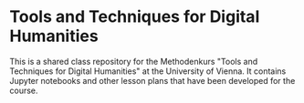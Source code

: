 Tools and Techniques for Digital Humanities
=======

This is a shared class repository for the Methodenkurs "Tools and Techniques for Digital Humanities" at the University of Vienna. It contains Jupyter notebooks and other lesson plans that have been developed for the course.